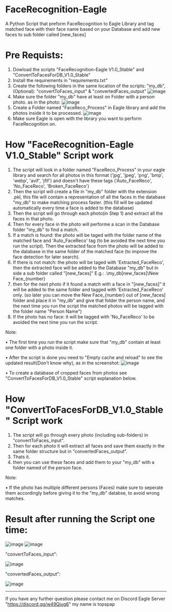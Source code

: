 # FaceRecognition-Eagle
A Python Script that preform FaceRecognition to Eagle Library and tag matched face with their face name based on your Database and add new faces to sub folder called [new_faces]

# Pre Requists:
1. Dowload the scripts "FaceRecognition-Eagle V1.0_Stable" and "ConvertToFacesForDB_V1.0_Stable"
2. Install the requirements in "requirements.txt"
3. Create the following folders in the same location of the scripts: "my_db", (Optional): "convertToFaces_input" & "convertedFaces_output"
![image](https://github.com/Topspap/FaceRecognition-Eagle/assets/30016184/6359c084-1221-4f5e-ac22-4cfed18337d0)
5. Make sure the folder "my_db" have at least on Folder with a person photo. as in the photo:
![image](https://github.com/Topspap/FaceRecognition-Eagle/assets/30016184/02033add-71ab-4a54-a714-244002981ae5)
6. Create a Folder named "FaceReco_Process" in Eagle library and add the photos inside it to be processed.
![image](https://github.com/Topspap/FaceRecognition-Eagle/assets/30016184/c9679efa-590c-4356-8368-46c8646b2f51)
8. Make sure Eagle is open with the library you want to perform FaceRecognition on.

# How "FaceRecognition-Eagle V1.0_Stable" Script work
1. The script will look in a folder named "FaceReco_Process" in your eagle library and search for all photos in this format ('jpg', 'jpeg', 'png', 'bmp', 'webp', 'avif', 'jfif') and doesn't have these tags ('Auto_FaceReco', 'No_FaceReco', 'Broken_FaceReco')
2. Then the script will create a file in "my_db" folder with the extension .pkl, this file will contain a representation of all the faces in the database "my_db" to make matching process faster. (this fill will be updated automatically every time a face is added to the database)
3. Then the script will go through each photo(in Step 1) and extract all the faces in that photo.
4. Then for every face in the photo will performe a scan in the Database folder "my_db" to find a match.
5. If a match is found: the photo will be taged with the folder name of the matched face and 'Auto_FaceReco' tag (to be avoided the next time you run the script). Then the extracted face from the photo will be added to the database in the same folder of the matched face (to improve the face detection for later search).
6. If there is not match: the photo will be taged with 'Extracted_FaceReco', then the extracted face will be added to the Database "my_db" but in side a sub folder called "[new_faces]" E.g.: .\my_db\[new_faces]\New Face_{number}
7. then for the next photo if it found a match with a face in "[new_faces]" it will be added to the same folder and tagged with 'Extracted_FaceReco' only. (so later you can move the New Face_{number} out of [new_faces] folder and place it in "my_db" and give that folder the person name, and the next time you run the script the matched photos will be tagged with the folder name "Person Name")
8. If the photo has no face: it will be tagged with 'No_FaceReco' to be avoided the next time you run the script.

Note:

• The first time you run the script make sure that "my_db" contain at least one folder with a photo inside it.

• After the script is done you need to "Empty cache and reload" to see the updated result(Don't know why), as in the screenshot:
![image](https://github.com/Topspap/FaceRecognition-Eagle/assets/30016184/67b6bc1a-2d0c-4e27-a76e-7f24ef0b23a6)

• To create a database of cropped faces from photos see "ConvertToFacesForDB_V1.0_Stable" script explanation below.

# How "ConvertToFacesForDB_V1.0_Stable" Script work
1. The script will go through every photo (including sub-folders) in "convertToFaces_input".
2. Then for each photo it will extract all faces and save them exactly in the same folder structure but in "convertedFaces_output".
3. Thats it.
4. then you can use these faces and add them to your "my_db" with a folder named of the person face.

Note:

• If the photo has multiple different persons (Faces) make sure to seperate them accordingly before giving it to the "my_db" databse, to avoid wrong matches.

# Result after running the Script one time:
![image](https://github.com/Topspap/FaceRecognition-Eagle/assets/30016184/20ea5ea6-391d-41e1-b5d4-2798014916d6)
![image](https://github.com/Topspap/FaceRecognition-Eagle/assets/30016184/0458a6c9-bfad-4d83-b6aa-f04c8d5deeb9)

"convertToFaces_input":

![image](https://github.com/Topspap/FaceRecognition-Eagle/assets/30016184/8e3307f2-f31c-45c5-ba1f-c669837443ed)

"convertedFaces_output":

![image](https://github.com/Topspap/FaceRecognition-Eagle/assets/30016184/94b15226-d82c-4d7f-a468-ddb899a1daa8)

-------------------------------------------------------------------
If you have any further question please contact me on Discord Eagle Server "https://discord.gg/w49Qjug6" my name is topspap
